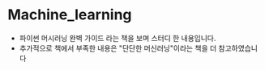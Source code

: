 # Machine_learning

- 파이썬 머시러닝 완벽 가이드 라는 책을 보며 스터디 한 내용입니다.
- 추가적으로 책에서 부족한 내용은 "단단한 머신러닝"이라는 책을 더 참고하였습니다 
